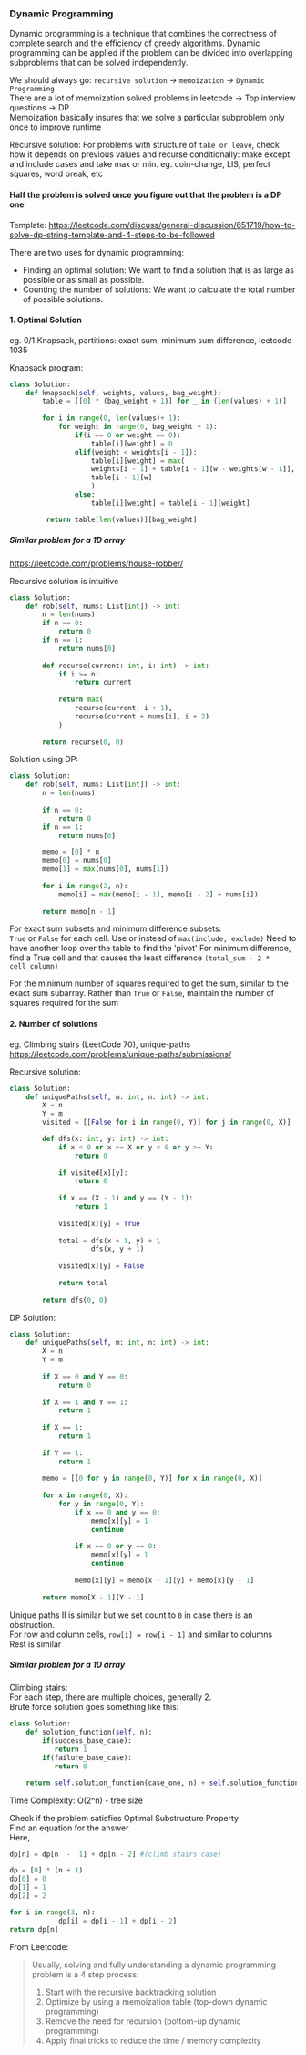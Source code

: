 ### Dynamic Programming

Dynamic programming is a technique that combines the correctness of complete search and the efficiency of greedy algorithms. Dynamic programming can be applied if the problem can be divided into overlapping subproblems that can be solved independently.

We should always go: `recursive solution` -> `memoization` -> `Dynamic Programming` <br />
There are a lot of memoization solved problems in leetcode -> Top interview questions -> DP <br />
Memoization basically insures that we solve a particular subproblem only once to improve runtime

Recursive solution: For problems with structure of `take or leave`, check how it depends on previous values and recurse conditionally: make except and include cases and take max or min. eg. coin-change, LIS, perfect squares, word break, etc  
#### Half the problem is solved once you figure out that the problem is a DP one

Template: https://leetcode.com/discuss/general-discussion/651719/how-to-solve-dp-string-template-and-4-steps-to-be-followed

There are two uses for dynamic programming:
* Finding an optimal solution: We want to find a solution that is as large as possible or as small as possible.
* Counting the number of solutions: We want to calculate the total number of possible solutions.

#### 1. Optimal Solution
eg. 0/1 Knapsack, partitions: exact sum, minimum sum difference, leetcode 1035

Knapsack program:

```py
class Solution:
    def knapsack(self, weights, values, bag_weight):
        table = [[0] * (bag_weight + 1)] for _ in (len(values) + 1)]
                   
        for i in range(0, len(values)+ 1):
            for weight in range(0, bag_weight + 1):
                if(i == 0 or weight == 0):
                    table[i][weight] = 0
			    elif(weight < weights[i - 1]):
                    table[i][weight] = max(
                    weights[i - 1] + table[i - 1][w - weights[w - 1]],
                    table[i - 1][w]
                    )
                else:
                    table[i][weight] = table[i - 1][weight]

         return table[len(values)][bag_weight]
```

##### Similar problem for a 1D array
https://leetcode.com/problems/house-robber/ <br />

Recursive solution is intuitive
```py
class Solution:
    def rob(self, nums: List[int]) -> int:
        n = len(nums)
        if n == 0:
            return 0
        if n == 1:
            return nums[0]
        
        def recurse(current: int, i: int) -> int:
            if i >= n:
                return current
            
            return max(
                recurse(current, i + 1),
                recurse(current + nums[i], i + 2)
            )
            
        return recurse(0, 0)            
```

Solution using DP:
```py
class Solution:
    def rob(self, nums: List[int]) -> int:
        n = len(nums)
        
        if n == 0:
            return 0
        if n == 1:
            return nums[0]

        memo = [0] * n
        memo[0] = nums[0]
        memo[1] = max(nums[0], nums[1])
        
        for i in range(2, n):
            memo[i] = max(memo[i - 1], memo[i - 2] + nums[i])
        
        return memo[n - 1]
```

For exact sum subsets and minimum difference subsets: <br />
`True` or `False` for each cell. Use or instead of `max(include, exclude)`
Need to have another loop over the table to find the 'pivot'
For minimum difference, find a True cell and that causes the least difference 
`(total_sum - 2 * cell_column)`

For the minimum number of squares required to get the sum, similar to the exact sum subarray. Rather than `True` or `False`, maintain the number of squares required for the sum

#### 2. Number of solutions
eg. Climbing stairs (LeetCode 70), unique-paths <br />
https://leetcode.com/problems/unique-paths/submissions/ <br />

Recursive solution: <br />
```py
class Solution:
    def uniquePaths(self, m: int, n: int) -> int:
        X = n
        Y = m
        visited = [[False for i in range(0, Y)] for j in range(0, X)]

        def dfs(x: int, y: int) -> int:
            if x < 0 or x >= X or y < 0 or y >= Y:
                return 0
            
            if visited[x][y]:
                return 0
            
            if x == (X - 1) and y == (Y - 1):
                return 1
            
            visited[x][y] = True
               
            total = dfs(x + 1, y) + \
                    dfs(x, y + 1) 
            
            visited[x][y] = False
            
            return total
        
        return dfs(0, 0)
```
DP Solution: <br />
```py
class Solution:
    def uniquePaths(self, m: int, n: int) -> int:
        X = n
        Y = m
        
        if X == 0 and Y == 0:
            return 0
        
        if X == 1 and Y == 1:
            return 1
        
        if X == 1:
            return 1
        
        if Y == 1:
            return 1
        
        memo = [[0 for y in range(0, Y)] for x in range(0, X)]
        
        for x in range(0, X):
            for y in range(0, Y):
                if x == 0 and y == 0:
                    memo[x][y] = 1
                    continue
                
                if x == 0 or y == 0:
                    memo[x][y] = 1
                    continue
                    
                memo[x][y] = memo[x - 1][y] + memo[x][y - 1]
                
        return memo[X - 1][Y - 1]
```
Unique paths II is similar but we set count to `0` in case there is an obstruction. <br />
For row and column cells, `row[i] = row[i - 1]` and similar to columns <br />
Rest is similar

##### Similar problem for a 1D array

Climbing stairs: <br />
For each step, there are multiple choices, generally 2. <br />
Brute force solution goes something like this:

```py
class Solution:
    def solution_function(self, n):
        if(success_base_case):
	       return 1
        if(failure_base_case):
	       return 0

    return self.solution_function(case_one, n) + self.solution_function(case_two, n)
```
Time Complexity: O(2^n) - tree size

Check if the problem satisfies Optimal Substructure Property <br />
Find an equation for the answer <br />
Here,
```py
dp[n] = dp[n  -  1] + dp[n - 2] #(climb stairs case)

dp = [0] * (n + 1)
dp[0] = 0
dp[1] = 1
dp[2] = 2

for i in range(3, n):
            dp[i] = dp[i - 1] + dp[i - 2]
return dp[n]
```
From Leetcode:
>Usually, solving and fully understanding a dynamic programming problem is a 4 step process: <br />
>1. Start with the recursive backtracking solution
>2. Optimize by using a memoization table (top-down dynamic programming)
>3. Remove the need for recursion (bottom-up dynamic programming)
>4. Apply final tricks to reduce the time / memory complexity